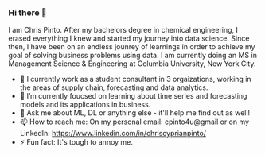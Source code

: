 ### Hi there 👋

I am Chris Pinto. After my bachelors degree in chemical engineering, I erased everything I knew and started my journey into data science. Since then, I have been on an endless jounrey of learnings in order to achieve my goal of solving business problems using data. I am currently doing an MS in Management Science & Engineering at Columbia University, New York City.

- 🔭 I currently work as a student consultant in 3 orgaizations, working in the areas of supply chain, forecasting and data analytics.
- 🌱 I’m currently foucsed on learning about time series and forecasting models and its applications in business.
- 💬 Ask me about ML, DL or anything else - it'll help me find out as well!
- 📫 How to reach me: On my personal email: cpinto4u@gmail or on my LinkedIn: https://www.linkedin.com/in/chriscyprianpinto/
- ⚡ Fun fact: It's tough to annoy me.
